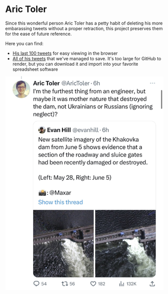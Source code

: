 # Aric Toler

Since this wonderful person Aric Toler has a petty habit of deleting his more embarassing tweets without a proper retraction, this project preserves them for the ease of future reference.

Here you can find:

* [His last 100 tweets](last_100_tweets.csv) for easy viewing in the browser
* [All of his tweets](tweets.csv) that we've managed to save. It's too large for GitHub to render, but you can download it and import into your favorite spreadsheet software


![Aric suggests it might've been "Mother Nature" who blew up the Kahovka dam](mother_nature.jpg)
